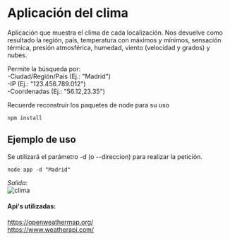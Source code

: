 # Aplicación del clima

Aplicación que muestra el clima de cada localización.
Nos devuelve como resultado la región, país, temperatura con máximos y mínimos, sensación térmica, presión atmosférica, humedad, viento (velocidad y grados) y nubes.

Permite la búsqueda por:\
-Ciudad/Región/País (Ej.: "Madrid")\
-IP (Ej.: "123.456.789.012")\
-Coordenadas (Ej.: "56.12,23.35")

Recuerde reconstruir los paquetes de node para su uso
```
npm install
```

## Ejemplo de uso

Se utilizará el parámetro -d (o --direccion) para realizar la petición.
```
node app -d "Madrid"
```
_Salida:_\
![clima](https://user-images.githubusercontent.com/72708265/105554365-7c824b00-5d07-11eb-9661-de045625849b.png)

#### Api's utilizadas:
https://openweathermap.org/ \
https://www.weatherapi.com/